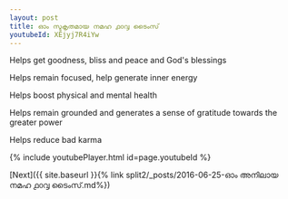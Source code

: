 ```yaml
---
layout: post
title: ഓം സ്ടകൃതമായ നമഹ ൧൦൮ ടൈംസ്
youtubeId: XEjyj7R4iYw
---
```

 
 
Helps get goodness, bliss and peace and God's blessings
 
Helps remain focused, help generate inner energy 
 
Helps boost physical and mental health 
 
Helps remain grounded and generates a sense of gratitude towards the greater power 
 
Helps reduce bad karma
 
 
 
 


{% include youtubePlayer.html id=page.youtubeId %}
 
[Next]({{ site.baseurl }}{% link  split2/_posts/2016-06-25-ഓം അനിലായ നമഹ ൧൦൮ ടൈംസ്.md%})
 
